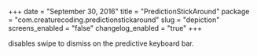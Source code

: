 +++
date = "September 30, 2016"
title = "PredictionStickAround"
package = "com.creaturecoding.predictionstickaround"
slug = "depiction"
screens_enabled = "false"
changelog_enabled = "true"
+++

disables swipe to dismiss on the predictive keyboard bar.